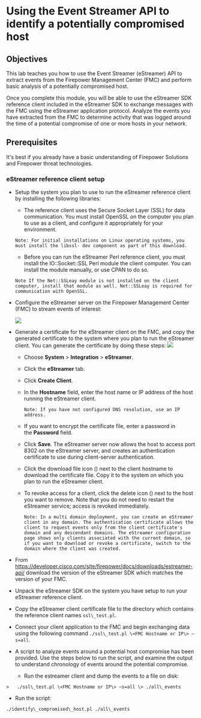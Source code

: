 # Using the Event Streamer API to identify a potentially compromised host

## Objectives

This lab teaches you how to use the Event Streamer (eStreamer) API to extract events from the Firepower Management Center (FMC) and perform basic analysis of a potentially compromised host.

Once you complete this module, you will be able to use the eStreamer SDK reference client included in the eStreamer SDK to exchange messages with the FMC using the eStreamer application protocol. Analyze the events you have extracted from the FMC to determine activity that was logged around the time of a potential compromise of one or more hosts in your network.

## Prerequisites
It's best if you already have a basic understanding of Firepower Solutions and Firepower threat technologies.

### eStreamer reference client setup

* Setup the system you plan to use to run the eStreamer reference client by installing the following libraries:

    * The reference client uses the Secure Socket Layer (SSL) for data communication. You must install OpenSSL on the computer you plan to use as a client, and configure it appropriately for your environment.

    `Note: For initial installations on Linux operating systems, you must install the libssl- dev component as part of this download.`


    * Before you can run the eStreamer Perl reference client, you must install the IO::Socket::SSL Perl module the client computer. You can install the module manually, or use CPAN to do so.

    `Note If the Net::SSLeay module is not installed on the client computer, install that module as well. Net::SSLeay is required for communication with OpenSSL.`


* Configure the eStreamer server on the Firepower Management Center (FMC) to stream events of interest:

    ![](/assets/images/exp01.png)


* Generate a certificate for the eStreamer client on the FMC, and copy the generated certificate to the system where you plan to run the eStreamer client. You can generate the certificate by doing these steps:
![](/assets/images/exp02.png)

  * Choose **System** \> **Integration** \> **eStreamer**.
  * Click the **eStreamer** tab.
  * Click **Create Client**.
  * In the **Hostname** field, enter the host name or IP address of the host running the eStreamer client.

    `Note: If you have not configured DNS resolution, use an IP address.`

  * If you want to encrypt the certificate file, enter a password in the **Password** field.

  * Click **Save**. The eStreamer server now allows the host to access port 8302 on the eStreamer server, and creates an    authentication certificate to use during client-server authentication.

  * Click the download file icon () next to the client hostname to download the certificate file. Copy it to the system on which you plan to run the eStreamer client.

  * To revoke access for a client, click the delete icon () next to the host you want to remove. Note that you do not need to restart the eStreamer service; access is revoked immediately.

    `Note: In a multi domain deployment, you can create an eStreamer client in any domain. The authentication certificate allows the client to request events only from the client certificate's domain and any descendant domains. The eStreamer configuration page shows only clients associated with the current domain, so if you want to download or revoke a certificate, switch to the domain where the client was created.`

* From <https://developer.cisco.com/site/firepower/docs/downloads/estreamer-api/> download the version of the eStreamer SDK which matches the version of your FMC.

* Unpack the eStreamer SDK on the system you have setup to run your eStreamer reference client.

* Copy the eStreamer client certificate file to the directory which contains the reference client names `ssl\_test.pl`.

* Connect your client application to the FMC and begin exchanging data using the following command `./ssl\_test.pl \<FMC Hostname or IP\> –s=all`.

* A script to analyze events around a potential host compromise has been provided. Use the steps below to run the script, and examine the output to understand chronology of events around the potential compromise.

  * Run the estreamer client and dump the events to a file on disk:
```shell
>   ./ssl\_test.pl \<FMC Hostname or IP\> –s=all \> ./all\_events
```
  * Run the script:
``` shell
./identify\_compromised\_host.pl ./all\_events
```

